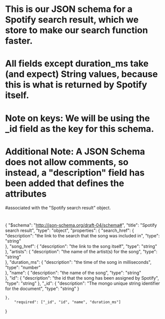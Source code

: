 # This is our JSON schema for a Spotify search result, which we store to make our search function faster. 
# All fields except duration_ms take (and expect) String values, because this is what is returned by Spotify itself.
#
# Note on keys: We will be using the _id field as the key for this schema.
#
# Additional Note: A JSON Schema does not allow comments, so instead, a "description" field has been added that defines the attributes 
#associated with the "Spotify search result" object.
#

{
    "$schema": "http://json-schema.org/draft-04/schema#",
    "title": "Spotify search result",
    "type": "object",
    "properties": {
            "search_href": {
		     "description": "the link to the search that the song was included in",
                "type": "string"  
            },
            "song_href": {
		     "description": "the link to the song itself",
                "type": "string"  
            },
            "artists": {
		     "description": "the name of the artist(s) for the song",
                "type": "string"  
            },
            "duration_ms": {
		     "description": "the time of the song in milliseconds",
                "type": "number"  
            },
            "name": {
			"description": "the name of the song",
                "type": "string"  
            },
            "id": {
                "description": "the id that the song has been assigned by Spotify",
                "type": "string"
            },
            "_id": {
                "description": "The mongo unique string identifier for the document",
                "type": "string"
            }

	},
        "required": ["_id", "id", "name", "duration_ms"]
    
}


